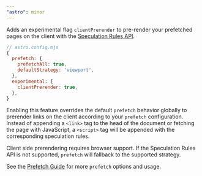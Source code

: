 ```yaml
---
"astro": minor
---
```


Adds an experimental flag `clientPrerender` to pre-render your prefetched pages on the client with the [Speculation Rules API](https://developer.mozilla.org/en-US/docs/Web/API/Speculation_Rules_API).

```js
// astro.config.mjs
{
  prefetch: {
    prefetchAll: true,
    defaultStrategy: 'viewport',
  },
  experimental: {
    clientPrerender: true,
  },
}
```

Enabling this feature overrides the default `prefetch` behavior globally to prerender links on the client according to your `prefetch` configuration. Instead of appending a `<link>` tag to the head of the document or fetching the page with JavaScript, a `<script>` tag will be appended with the corresponding speculation rules.

Client side prerendering requires browser support. If the Speculation Rules API is not supported, `prefetch` will fallback to the supported strategy.

See the [Prefetch Guide](https://docs.astro.build/en/guides/prefetch/) for more `prefetch` options and usage.